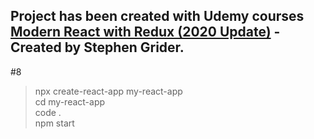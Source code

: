 ## Project has been created with Udemy courses [Modern React with Redux (2020 Update)](https://www.udemy.com/course/react-redux/) - Created by Stephen Grider.

#8

> npx create-react-app my-react-app\
> cd my-react-app\
> code .\
> npm start
